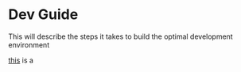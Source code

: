 # Dev Guide

This will describe the steps it takes to build the optimal development environment

[this](home-server/in-house-hypervisor.md) is a


